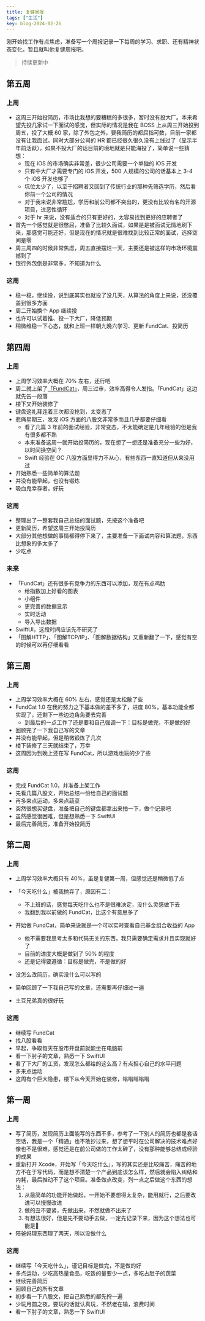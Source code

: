 ```yaml
---
title: 复健周报
tags: ["生活"]
key: blog-2024-02-26
---
```


刚开始找工作有点焦虑，准备写一个周报记录一下每周的学习、求职、还有精神状态变化，暂且就叫他复健周报吧。

<!--more-->

> 持续更新中

## 第五周

### 上周

* 这周三开始投简历，市场比我想的要糟糕的多很多，暂时没有投大厂。本来希望先投几家试一下面试的感觉，但实际的情况是我在 BOSS 上从周三开始投到周五，投了大概 60 家，除了外包之外，要我简历的都屈指可数，目前一家都没有让我面试。同时大部分公司的 HR 都已经很久很久没有上线过了（显示半年前活跃），如果不投大厂的话目前的境地就是只能海投了，简单说一些猜想：
  * 现在 iOS 的市场确实非常差，很少公司需要一个单独的 iOS 开发
  * 只有中大厂才需要专门的 iOS 开发，500 人规模的公司的话基本上 3-4 个 iOS 开发也够了
  * 坑位太少了，以至于招聘者又回到了传统行业的那种先筛选学历，然后看你前一个公司的情况
  * 对于我来说非常尴尬，学历和前公司都不突出的，更没有比较有名的开源项目，进恶性循环
  * 对于 hr 来说，没有适合的只有更好的，太容易找到更好的应聘者了
* 首先一个感觉就是很憋屈，准备了比较久面试，如果是是被面试无情地刷下来，那感觉可能还好，但是现在的情况就是很难找到比较正常的面试，选择空间是零
* 周三周四的时候非常焦虑，周五直接摆烂一天，主要还是被这样的市场环境震撼到了
* 银行外包倒是非常多，不知道为什么

### 这周

* 稳一稳，继续投，说到底其实也就投了没几天，从算法的角度上来说，还没覆盖到很多方面
* 周二开始换个 App 继续投
* 也许可以试着推、投一下大厂，降低预期
* 稍微维稳一下心态，就和上班一样朝九晚六学习、更新 FundCat、投简历

## 第四周

### 上周

* 上周学习效率大概在 70% 左右，还行吧
* 周二就上架了[「FundCat」](https://apps.apple.com/cn/app/fundcat/id6479296370)，周三过审，效率高得令人发指。「FundCat」这边就先告一段落
* 楼下又开始装修了
* 键盘这礼拜连着三次都没抢到，太变态了
* 悲痛星期三，发现 iOS 方面的八股文非常多而且几乎都要仔细看
  * 看了几篇 3 年前的面试经验，非常变态，不太能确定是几年经验的但是我有很多都不熟
  * 本来准备这周一就开始投简历的，现在想了一想还是准备充分一些为好，以时间换空间？
  * Swift 经验在 OC 八股方面显得力不从心，有些东西一直知道但从来没用过
* 开始熟悉一些简单的算法题
* 并没有能早起，也没有锻炼
* 吸血鬼幸存者，好玩


### 这周

* 整理出了一整套我自己总结的面试题，先按这个准备吧
* 更新简历，希望这周三开始投简历
* 大部分其他想做的事情都得停下来了，主要准备一下面试内容和算法题，东西比想象的多太多了
* 少吃点

### 未来

* 「FundCat」还有很多有竞争力的东西可以添加，现在有点鸡肋
  * 给指数加上好看的图表
  * 小组件
  * 更完善的数据显示
  * 实时活动
  * 导入导出数据
* SwiftUI，这段时间应该先不研究了
* 「图解HTTP」、「图解TCP/IP」、「图解数据结构」又重新翻了一下，感觉有空的时候可以再仔细看看

## 第三周

### 上周

* 上周学习效率大概在 60% 左右，感觉还是太松散了些
* FundCat 1.0 在我的努力之下基本做的差不多了，进度 80%，基本功能全都实现了，还剩下一些边边角角要去完善
  * 到最后的一点工作了还是要和自己强调一下：目标是做完，不是做的好
* 回顾完了一下我自己写的文章
* 并没有能早起，但是稍微锻炼了几次
* 楼下装修了三天就结束了，万幸
* 这周因为到晚上还在写 FundCat，所以游戏也玩的少了些

### 这周

* 完成 FundCat 1.0，并准备上架工作
* 先看几篇八股文，开始总结一份给自己的面试题
* 再多来点运动，多来点蔬菜
* 突然很想买键盘，准备把自己的键盘都拿出来拍一下，做个记录吧
* 虽然感觉很困难，但是想熟悉一下 SwiftUI
* 最后完善简历，准备开始投简历

## 第二周

### 上周

* 上周学习效率大概只有 40%，虽是复健第一周，但感觉还是稍微低了点
* 「今天吃什么」被我抛弃了，原因有二：
  * 不上班的话，感觉每天吃什么也不是很难决定，没什么灵感做下去
  * 我翻到我以前做的 FundCat，比这个有意思多了
* 开始做 FundCat，简单来说就是一个可以实时查看自己基金组合收益的 App
  * 他不需要我思考太多和代码无关的东西，我只需要确定需求并且实现就好了
  * 目前的进度大概是做到了 50% 的程度
  * 还是记得要遵循：目标是做完，不是做的好

* 没怎么改简历，确实没什么可以写的
* 简单回顾了一下我自己写的文章，还需要再仔细过一遍
* 土豆兄弟真的很好玩

### 这周

* 继续写 FundCat
* 找八股看看
* 早起，争取每天在股市开盘前就能坐在电脑前
* 看一下肘子的文章，熟悉一下 SwiftUI
* 看了下大厂的工资，发现怎么都给的这么高？有点担心自己的水平问题
* 多来点运动
* 这周有个巨大隐患，楼下从今天开始在装修，嗡嗡嗡嗡嗡

## 第一周

### 上周

* 写了简历，发现简历上面能写的东西不多，参考了一下别人的简历也都是套话空话，我是一个「精通」也不敢抄过来，想了想平时在公司解决的技术难点好像也不是很难，感觉还是在前公司做的工作太碎了，没有那种能够总结成经验的成果
* 重新打开 Xcode，开始写「今天吃什么」，写的其实还是比较痛苦，痛苦的地方不在于写代码，而是想不清楚一个产品到底该怎么样，然后就会陷入纠结和内耗，最后推动不了这个项目。准备做点改变，列一点之后做这个东西的想法：
  1. 从最简单的功能开始做起，一开始不要想得太复杂，能用就行，之后要改进可以慢慢改进
  1. 做的丑不要紧，先做出来，不然就做不出来了
  1. 有想法很好，但是先不要动手去做，一定先记录下来，因为这个想法也可能是💩
* 陪爸妈理东西理了两天，所以没做什么

### 这周

* 继续写「今天吃什么」，谨记目标是做完，不是做的好
* 多点运动，少吃高热量食品，吃饭的量要少一点，多吃占肚子的蔬菜
* 继续完善简历
* 回顾自己的所有文章
* 初步看一下八股文，把自己熟悉的都先捋一遍
* 少玩月圆之夜，要玩的话就认真玩，不然老在输，浪费时间
* 看一下肘子的文章，熟悉一下 SwiftUI



